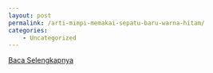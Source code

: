 ```yaml
---
layout: post
permalink: /arti-mimpi-memakai-sepatu-baru-warna-hitam/
categories:
    - Uncategorized
---
```


[Baca Selengkapnya](/09)